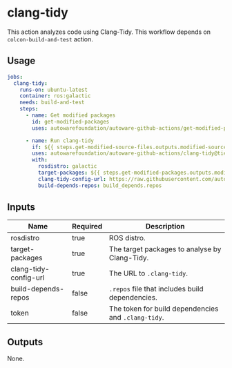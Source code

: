 # clang-tidy

This action analyzes code using Clang-Tidy.
This workflow depends on `colcon-build-and-test` action.

## Usage

```yaml
jobs:
  clang-tidy:
    runs-on: ubuntu-latest
    container: ros:galactic
    needs: build-and-test
    steps:
      - name: Get modified packages
        id: get-modified-packages
        uses: autowarefoundation/autoware-github-actions/get-modified-packages@tier4/proposal

      - name: Run clang-tidy
        if: ${{ steps.get-modified-source-files.outputs.modified-source-files }}
        uses: autowarefoundation/autoware-github-actions/clang-tidy@tier4/proposal
        with:
          rosdistro: galactic
          target-packages: ${{ steps.get-modified-packages.outputs.modified-packages }}
          clang-tidy-config-url: https://raw.githubusercontent.com/autowarefoundation/autoware-github-actions/tier4/proposal/.clang-tidy
          build-depends-repos: build_depends.repos
```

## Inputs

| Name                  | Required | Description                                         |
| --------------------- | -------- | --------------------------------------------------- |
| rosdistro             | true     | ROS distro.                                         |
| target-packages       | true     | The target packages to analyse by Clang-Tidy.       |
| clang-tidy-config-url | true     | The URL to `.clang-tidy`.                           |
| build-depends-repos   | false    | `.repos` file that includes build dependencies.     |
| token                 | false    | The token for build dependencies and `.clang-tidy`. |

## Outputs

None.
